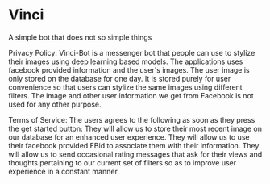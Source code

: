 # Vinci
A simple bot that does not so simple things


Privacy Policy:
Vinci-Bot is a messenger bot that people can use to stylize their images using deep learning based models. The applications uses facebook provided information and the user's images. The user image is only stored on the database for one day. It is stored purely for user convenience so that users can stylize the same images using different filters. The image and other user information we get from Facebook is not used for any other purpose.

Terms of Service:
The users agrees to the following as soon as they press the get started button:
They will allow us to store their most recent image on our database for an enhanced user experience.
They will allow us to use their facebook provided FBid to associate them with their information.
They will allow us to send occasional rating messages that ask for their views and thoughts pertaining to our current set of filters so as to improve user experience in a constant manner.
